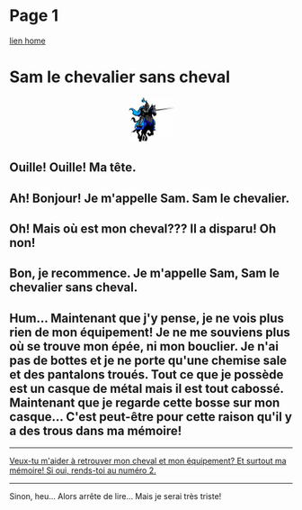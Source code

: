 # Page 1

[lien home](/)


# Sam le chevalier sans cheval

<center><img src="/images/chevalier.png"  height="80" width="80"> </center>

## Ouille! Ouille! Ma tête.
## Ah! Bonjour! Je m'appelle Sam. Sam le chevalier.
## Oh! Mais où est mon cheval??? Il a disparu! Oh non!
## Bon, je recommence. Je m'appelle Sam, Sam le chevalier sans cheval.
## Hum... Maintenant que j'y pense, je ne vois plus rien de mon équipement! Je ne me souviens plus où se trouve mon épée, ni mon bouclier. Je n'ai pas de bottes et je ne porte qu'une chemise sale et des pantalons troués. Tout ce que je possède est un casque de métal mais il est tout cabossé. Maintenant que je regarde cette bosse sur mon casque... C'est peut-être pour cette raison qu'il y a des trous dans ma mémoire!

<hr><a  href="/2.md">Veux-tu m'aider à retrouver mon cheval et mon équipement? Et surtout ma mémoire! Si oui, rends-toi au numéro 2.</a>
<hr>Sinon, heu... Alors arrête de lire... Mais je serai très triste! 


